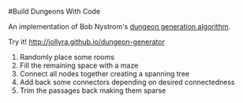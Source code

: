 #Build Dungeons With Code

An implementation of Bob Nystrom's [dungeon generation algorithm](http://journal.stuffwithstuff.com/2014/12/21/rooms-and-mazes/).

Try it! http://jollyra.github.io/dungeon-generator

1. Randomly place some rooms
2. Fill the remaining space with a maze
3. Connect all nodes together creating a spanning tree
4. Add back some connectors depending on desired connectedness
4. Trim the passages back making them sparse
